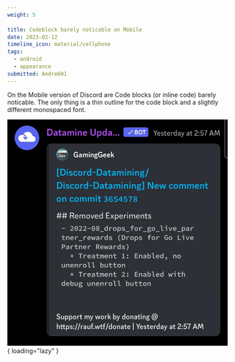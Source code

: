 ```yaml
---
weight: 5

title: Codeblock barely noticable on Mobile
date: 2023-02-12
timeline_icon: material/cellphone
tags:
  - android
  - appearance
submitted: Andre601
---
```


On the Mobile version of Discord are Code blocks (or inline code) barely noticable. The only thing is a thin outline for the code block and a slightly different monospaced font.

![codeblock-issue](/assets/images/codeblock-issue/codeblock-issue.jpg "Screenshot showing an embed with a code block where only the outline and a monospaced font is noticable."){ loading="lazy" }